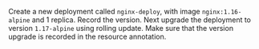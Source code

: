 Create a new deployment called `nginx-deploy`, with image `nginx:1.16-alpine` and 1 replica. Record the version. Next upgrade the deployment to version `1.17-alpine` using rolling update. Make sure that the version upgrade is recorded in the resource annotation.
